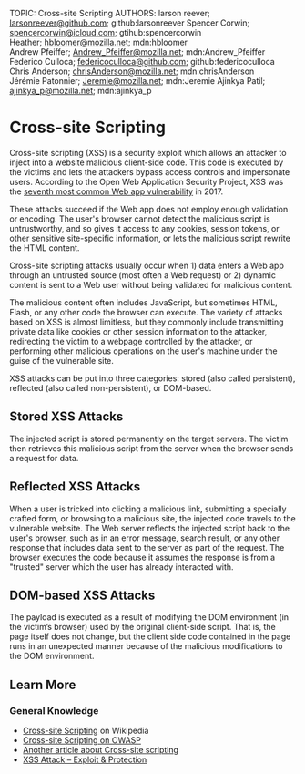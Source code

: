 TOPIC: Cross-site Scripting
AUTHORS: larson reever; larsonreever@github.com; github:larsonreever
         Spencer Corwin; spencercorwin@icloud.com; gtihub:spencercorwin
         Heather; hbloomer@mozilla.net; mdn:hbloomer
         Andrew Pfeiffer; Andrew_Pfeiffer@mozilla.net; mdn:Andrew_Pfeiffer
         Federico Culloca; federicoculloca@github.com; github:federicoculloca
         Chris Anderson; chrisAnderson@mozilla.net; mdn:chrisAnderson
         Jérémie Patonnier; Jeremie@mozilla.net; mdn:Jeremie
         Ajinkya Patil; ajinkya_p@mozilla.net; mdn:ajinkya_p

# Cross-site Scripting

Cross-site scripting (XSS) is a security exploit which allows an attacker to inject into a website
malicious client-side code. This code is executed by the victims and lets the attackers bypass access
controls and impersonate users. According to the Open Web Application Security Project,
XSS was the
[seventh most common Web app vulnerability](https://www.owasp.org/images/7/72/OWASP_Top_10-2017_%28en%29.pdf.pdf)
in 2017.

These attacks succeed if the Web app does not employ enough validation or encoding. The user's
browser cannot detect the malicious script is untrustworthy, and so gives it access to any cookies,
session tokens, or other sensitive site-specific information, or lets the malicious script
rewrite the HTML content.

Cross-site scripting attacks usually occur when 1) data enters a Web app through an untrusted source
(most often a Web request) or 2) dynamic content is sent to a Web user without being validated for
malicious content.

The malicious content often includes JavaScript, but sometimes HTML, Flash, or any other code the
browser can execute. The variety of attacks based on XSS is almost limitless, but they commonly
include transmitting private data like cookies or other session information to the attacker,
redirecting the victim to a webpage controlled by the attacker, or performing other malicious
operations on the user's machine under the guise of the vulnerable site.

XSS attacks can be put into three categories: stored (also called persistent), reflected (also
called non-persistent), or DOM-based.

## Stored XSS Attacks

The injected script is stored permanently on the target servers. The victim then retrieves this
malicious script from the server when the browser sends a request for data.

## Reflected XSS Attacks

When a user is tricked into clicking a malicious link, submitting a specially crafted form, or
browsing to a malicious site, the injected code travels to the vulnerable website. The Web server
reflects the injected script back to the user's browser, such as in an error message, search result,
or any other response that includes data sent to the server as part of the request.
The browser executes the code because it assumes the response is from a "trusted" server which the
user has already interacted with.

## DOM-based XSS Attacks

The payload is executed as a result of modifying the DOM environment (in the victim’s browser) used
by the original client-side script. That is, the page itself does not change, but the client side
code contained in the page runs in an unexpected manner because of the malicious modifications
to the DOM environment.

## Learn More

### General Knowledge

- [Cross-site Scripting](https://en.wikipedia.org/wiki/Cross-site%20scripting) on Wikipedia
- [Cross-site Scripting on OWASP](https://www.owasp.org/index.php/XSS)
- [Another article about Cross-site scripting](http://www.acunetix.com/blog/web-security-zone/articles/dom-xss-explained/)
- [XSS Attack – Exploit & Protection](https://secure.wphackedhelp.com/blog/wordpress-xss-attack/)
